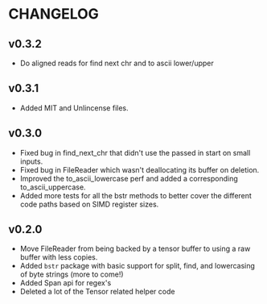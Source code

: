 # CHANGELOG

## v0.3.2

- Do aligned reads for find next chr and to ascii lower/upper

## v0.3.1

- Added MIT and Unlincense files.

## v0.3.0

- Fixed bug in find_next_chr that didn't use the passed in start on small inputs.
- Fixed bug in FileReader which wasn't deallocating its buffer on deletion.
- Improved the to_ascii_lowercase perf and added a corresponding to_ascii_uppercase.
- Added more tests for all the bstr methods to better cover the different code paths based on SIMD register sizes.

## v0.2.0

- Move FileReader from being backed by a tensor buffer to using a raw buffer with less copies.
- Added `bstr` package with basic support for split, find, and lowercasing of byte strings (more to come!)
- Added Span api for regex's
- Deleted a lot of the Tensor related helper code